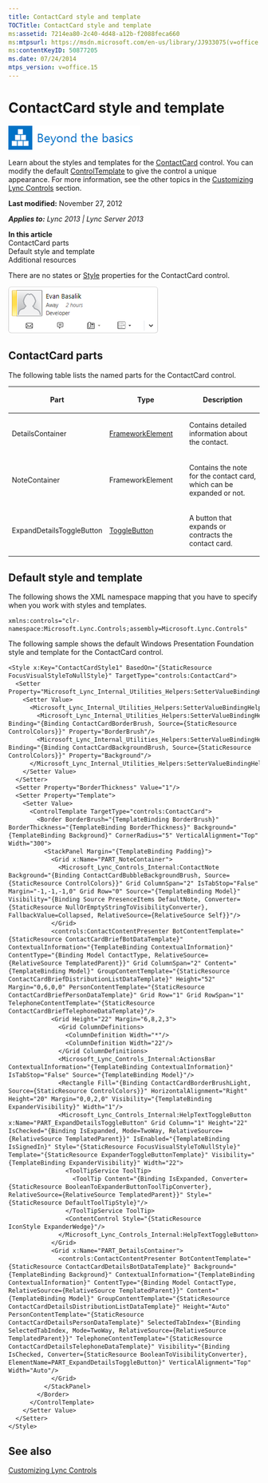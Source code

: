 ```yaml
---
title: ContactCard style and template
TOCTitle: ContactCard style and template
ms:assetid: 7214ea80-2c40-4d48-a12b-f2088feca660
ms:mtpsurl: https://msdn.microsoft.com/en-us/library/JJ933075(v=office.15)
ms:contentKeyID: 50877205
ms.date: 07/24/2014
mtps_version: v=office.15
---
```


# ContactCard style and template

![Beyond the basics topic](images/JJ937254.mod_icon_beyondbasics_long(Office.15).png "Beyond the basics topic")

Learn about the styles and templates for the [ContactCard](https://msdn.microsoft.com/en-us/library/hh379168\(v=office.15\)) control. You can modify the default [ControlTemplate](http://msdn.microsoft.com/en-us/library/system.windows.controls.controltemplate\(vs.95\).aspx) to give the control a unique appearance. For more information, see the other topics in the [Customizing Lync Controls](customizing-lync-controls.md) section.

**Last modified:** November 27, 2012

***Applies to:** Lync 2013 | Lync Server 2013*

**In this article**  
ContactCard parts  
Default style and template  
Additional resources  

There are no states or [Style](http://msdn.microsoft.com/en-us/library/system.windows.style\(vs.95\).aspx) properties for the ContactCard control.

![ContactCard](images/JJ945582.ContactCard_rtm(Office.15).png "ContactCard")

## ContactCard parts

The following table lists the named parts for the ContactCard control.

<table>
<colgroup>
<col style="width: 33%" />
<col style="width: 33%" />
<col style="width: 33%" />
</colgroup>
<thead>
<tr class="header">
<th><p>Part</p></th>
<th><p>Type</p></th>
<th><p>Description</p></th>
</tr>
</thead>
<tbody>
<tr class="odd">
<td><p>DetailsContainer</p></td>
<td><p><a href="http://msdn.microsoft.com/en-us/library/system.windows.frameworkelement.aspx">FrameworkElement</a></p></td>
<td><p>Contains detailed information about the contact.</p></td>
</tr>
<tr class="even">
<td><p>NoteContainer</p></td>
<td><p>FrameworkElement</p></td>
<td><p>Contains the note for the contact card, which can be expanded or not.</p></td>
</tr>
<tr class="odd">
<td><p>ExpandDetailsToggleButton</p></td>
<td><p><a href="http://msdn.microsoft.com/en-us/library/system.windows.controls.primitives.togglebutton.aspx">ToggleButton</a></p></td>
<td><p>A button that expands or contracts the contact card.</p></td>
</tr>
</tbody>
</table>

## Default style and template

The following shows the XML namespace mapping that you have to specify when you work with styles and templates.

    xmlns:controls="clr-namespace:Microsoft.Lync.Controls;assembly=Microsoft.Lync.Controls"

The following sample shows the default Windows Presentation Foundation style and template for the ContactCard control.

    <Style x:Key="ContactCardStyle1" BasedOn="{StaticResource FocusVisualStyleToNullStyle}" TargetType="controls:ContactCard">
      <Setter Property="Microsoft_Lync_Internal_Utilities_Helpers:SetterValueBindingHelper PropertyBindingCollection">
        <Setter Value>
          <Microsoft_Lync_Internal_Utilities_Helpers:SetterValueBindingHelperCollection>
            <Microsoft_Lync_Internal_Utilities_Helpers:SetterValueBindingHelper Binding="{Binding ContactCardBorderBrush, Source={StaticResource ControlColors}}" Property="BorderBrush"/>
            <Microsoft_Lync_Internal_Utilities_Helpers:SetterValueBindingHelper Binding="{Binding ContactCardBackgroundBrush, Source={StaticResource ControlColors}}" Property="Background"/>
          </Microsoft_Lync_Internal_Utilities_Helpers:SetterValueBindingHelperCollection>
        </Setter Value>
      </Setter>
      <Setter Property="BorderThickness" Value="1"/>
      <Setter Property="Template">
        <Setter Value>
          <ControlTemplate TargetType="controls:ContactCard">
            <Border BorderBrush="{TemplateBinding BorderBrush}" BorderThickness="{TemplateBinding BorderThickness}" Background="{TemplateBinding Background}" CornerRadius="5" VerticalAlignment="Top" Width="300">
              <StackPanel Margin="{TemplateBinding Padding}">
                <Grid x:Name="PART_NoteContainer">
                  <Microsoft_Lync_Controls_Internal:ContactNote Background="{Binding ContactCardBubbleBackgroundBrush, Source={StaticResource ControlColors}}" Grid ColumnSpan="2" IsTabStop="False" Margin="-1,-1,-1,0" Grid Row="0" Source="{TemplateBinding Model}" Visibility="{Binding Source PresenceItems DefaultNote, Converter={StaticResource NullOrEmptyStringToVisibilityConverter}, FallbackValue=Collapsed, RelativeSource={RelativeSource Self}}"/>
                </Grid>
                <controls:ContactContentPresenter BotContentTemplate="{StaticResource ContactCardBriefBotDataTemplate}" ContextualInformation="{TemplateBinding ContextualInformation}" ContentType="{Binding Model ContactType, RelativeSource={RelativeSource TemplatedParent}}" Grid ColumnSpan="2" Content="{TemplateBinding Model}" GroupContentTemplate="{StaticResource ContactCardBriefDistributionListDataTemplate}" Height="52" Margin="0,6,0,0" PersonContentTemplate="{StaticResource ContactCardBriefPersonDataTemplate}" Grid Row="1" Grid RowSpan="1" TelephoneContentTemplate="{StaticResource ContactCardBriefTelephoneDataTemplate}"/>
                <Grid Height="22" Margin="6,8,2,3">
                  <Grid ColumnDefinitions>
                    <ColumnDefinition Width="*"/>
                    <ColumnDefinition Width="22"/>
                  </Grid ColumnDefinitions>
                  <Microsoft_Lync_Controls_Internal:ActionsBar ContextualInformation="{TemplateBinding ContextualInformation}" IsTabStop="False" Source="{TemplateBinding Model}"/>
                  <Rectangle Fill="{Binding ContactCardBorderBrushLight, Source={StaticResource ControlColors}}" HorizontalAlignment="Right" Height="20" Margin="0,0,2,0" Visibility="{TemplateBinding ExpanderVisibility}" Width="1"/>
                  <Microsoft_Lync_Controls_Internal:HelpTextToggleButton x:Name="PART_ExpandDetailsToggleButton" Grid Column="1" Height="22" IsChecked="{Binding IsExpanded, Mode=TwoWay, RelativeSource={RelativeSource TemplatedParent}}" IsEnabled="{TemplateBinding IsSignedIn}" Style="{StaticResource FocusVisualStyleToNullStyle}" Template="{StaticResource ExpanderToggleButtonTemplate}" Visibility="{TemplateBinding ExpanderVisibility}" Width="22">
                    <ToolTipService ToolTip>
                      <ToolTip Content="{Binding IsExpanded, Converter={StaticResource BooleanToExpanderButtonToolTipConverter}, RelativeSource={RelativeSource TemplatedParent}}" Style="{StaticResource DefaultToolTipStyle}"/>
                    </ToolTipService ToolTip>
                    <ContentControl Style="{StaticResource IconStyle ExpanderWedge}"/>
                  </Microsoft_Lync_Controls_Internal:HelpTextToggleButton>
                </Grid>
                <Grid x:Name="PART_DetailsContainer">
                  <controls:ContactContentPresenter BotContentTemplate="{StaticResource ContactCardDetailsBotDataTemplate}" Background="{TemplateBinding Background}" ContextualInformation="{TemplateBinding ContextualInformation}" ContentType="{Binding Model ContactType, RelativeSource={RelativeSource TemplatedParent}}" Content="{TemplateBinding Model}" GroupContentTemplate="{StaticResource ContactCardDetailsDistributionListDataTemplate}" Height="Auto" PersonContentTemplate="{StaticResource ContactCardDetailsPersonDataTemplate}" SelectedTabIndex="{Binding SelectedTabIndex, Mode=TwoWay, RelativeSource={RelativeSource TemplatedParent}}" TelephoneContentTemplate="{StaticResource ContactCardDetailsTelephoneDataTemplate}" Visibility="{Binding IsChecked, Converter={StaticResource BooleanToVisibilityConverter}, ElementName=PART_ExpandDetailsToggleButton}" VerticalAlignment="Top" Width="Auto"/>
                </Grid>
              </StackPanel>
            </Border>
          </ControlTemplate>
        </Setter Value>
      </Setter>
    </Style>

## See also

[Customizing Lync Controls](customizing-lync-controls.md)

